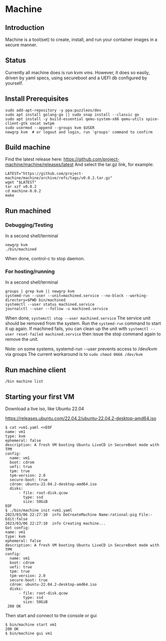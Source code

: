 # Machine

## Introduction

Machine is a tool(set) to create, install, and run your container
images in a secure manner.

## Status

Currently all machine does is run kvm vms.  However, it does so
easily, driven by yaml specs, using secureboot and a UEFI db
configured by yourself.

## Install Prerequisites

```
sudo add-apt-repository -y ppa:puzzleos/dev
sudo apt install golang-go || sudo snap install --classic go
sudo apt install -y build-essential qemu-system-x86 qemu-utils spice-client-gtk socat swtpm
sudo usermod --append --groups kvm $USER
newgrp kvm  # or logout and login, run 'groups' command to confirm
```

## Build machine

Find the latest release here: https://github.com/project-machine/machine/releases/latest
And select the tar.gz link, for example:

```
LATEST="https://github.com/project-machine/machine/archive/refs/tags/v0.0.2.tar.gz"
wget "$LATEST"
tar xzf v0.0.2
cd machine-0.0.2
make
```

## Run machined

### Debugging/Testing

In a second shell/terminal

```
newgrp kvm
./bin/machined
```

When done, control-c to stop daemon.

### For hosting/running

In a second shell/terminal

```
groups | grep kvm || newgrp kvm
systemd-run --user --unit=machined.service --no-block --working-directory=$PWD bin/machined
systemctl --user status machined.service
journalctl --user --follow -u machined.service
```


When done, `systemctl stop --user machined.service` The service unit should
be removed from the system.  Run the `systemd-run` command to start it up
again.  If machined fails, you can clean up the unit with `systemctl --user reset-failed machined.service`
then issue the stop command again to remove the unit.

Note: on some systems, systemd-run --user prevents access to /dev/kvm via groups
The current workaround is to `sudo chmod 0666 /dev/kvm`

## Run machine client

```
/bin machine list
```

## Starting your first VM

Download a live iso, like Ubuntu 22.04

https://releases.ubuntu.com/22.04.2/ubuntu-22.04.2-desktop-amd64.iso

```
$ cat >vm1.yaml <<EOF
name: vm1
type: kvm
ephemeral: false
description: A fresh VM booting Ubuntu LiveCD in SecureBoot mode with TPM
config:
  name: vm1
  boot: cdrom
  uefi: true
  tpm: true
  tpm-version: 2.0
  secure-boot: true
  cdrom: ubuntu-22.04.2-desktop-amd64.iso
  disks:
      - file: root-disk.qcow
        type: ssd
        size: 50GiB
EOF
$ ./bin/machine init <vm1.yaml
2023/03/06 22:27:10  info DoCreateMachine Name:rational-pig File:- Edit:false
2023/03/06 22:27:10  info Creating machine...
Got config:
name: vm1
type: kvm
ephemeral: false
description: A fresh VM booting Ubuntu LiveCD in SecureBoot mode with TPM
config:
  name: vm1
  boot: cdrom
  uefi: true
  tpm: true
  tpm-version: 2.0
  secure-boot: true
  cdrom: ubuntu-22.04.2-desktop-amd64.iso
  disks:
      - file: root-disk.qcow
        type: ssd
        size: 50GiB
 200 OK
```

Then start and connect to the console or gui

```
$ bin/machine start vm1
200 OK
$ bin/machine gui vm1
```
